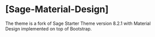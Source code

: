 # [Sage-Material-Design]

The theme is a fork of Sage Starter Theme version 8.2.1 with Material Design implemented on top of Bootstrap.


